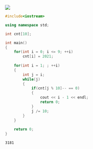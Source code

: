 ![](https://hairrrrr.gitee.io/img/1200/72.png)



```cpp
#include<iostream>

using namespace std;

int cnt[10];

int main()
{
    for(int i = 0; i <= 9; ++i)
        cnt[i] = 2021;
    
    for(int i = 1; ; ++i)
    {
        int j = i;
        while(j)
        {
            if(cnt[j % 10]-- == 0)
            {
                cout << i - 1 << endl;
                return 0;
            }
            j /= 10;
        }
    }
    
    return 0;
}
```



```
3181
```

